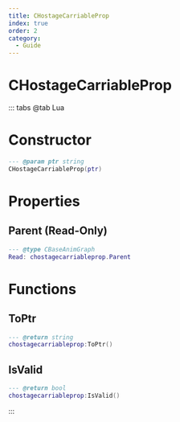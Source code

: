 ```yaml
---
title: CHostageCarriableProp
index: true
order: 2
category:
  - Guide
---
```


# CHostageCarriableProp

::: tabs
@tab Lua
# Constructor
```lua
--- @param ptr string
CHostageCarriableProp(ptr)
```
# Properties
## Parent (Read-Only)
```lua
--- @type CBaseAnimGraph
Read: chostagecarriableprop.Parent
```
# Functions
## ToPtr
```lua
--- @return string
chostagecarriableprop:ToPtr()
```
## IsValid
```lua
--- @return bool
chostagecarriableprop:IsValid()
```

:::